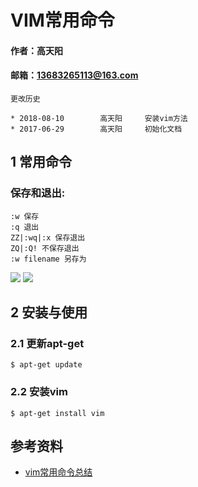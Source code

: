 # VIM常用命令

#### 作者：高天阳
#### 邮箱：13683265113@163.com

```
更改历史

* 2018-08-10	    高天阳	    安装vim方法
* 2017-06-29        高天阳	    初始化文档

```
## 1 常用命令

### 保存和退出:

```
:w 保存
:q 退出
ZZ|:wq|:x 保存退出
ZQ|:Q! 不保存退出
:w filename 另存为
```

![](../../assets/vimCode.png)
![](../../assets/vimKeyboard.jpg)

## 2 安装与使用

### 2.1 更新apt-get

```
$ apt-get update
```

### 2.2 安装vim

```
$ apt-get install vim
```

## 参考资料

* [vim常用命令总结](http://www.cnblogs.com/Nice-Boy/p/6124177.html)

